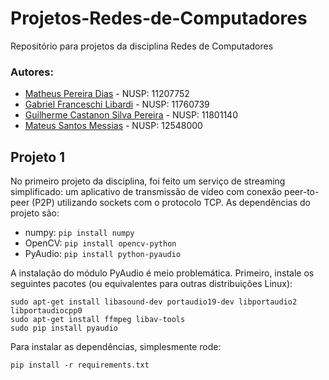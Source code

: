 # Projetos-Redes-de-Computadores
Repositório para projetos da disciplina Redes de Computadores

### Autores:
- [Matheus Pereira Dias](https://github.com/matheuspd) - NUSP: 11207752
- [Gabriel Franceschi Libardi](https://github.com/gabriel-libardi) - NUSP: 11760739
- [Guilherme Castanon Silva Pereira](https://github.com/GuilhermeCastanon) - NUSP: 11801140
- [Mateus Santos Messias](https://github.com/butterbr4) - NUSP: 12548000

## Projeto 1

No primeiro projeto da disciplina, foi feito um serviço de streaming simplificado: um aplicativo de transmissão de vídeo com conexão peer-to-peer (P2P) utilizando sockets com o protocolo TCP. As dependências do projeto são:

- numpy: `pip install numpy`
- OpenCV: `pip install opencv-python`
- PyAudio: `pip install python-pyaudio`

A instalação do módulo PyAudio é meio problemática. Primeiro, instale os seguintes pacotes (ou equivalentes para outras distribuições Linux):
```
sudo apt-get install libasound-dev portaudio19-dev libportaudio2 libportaudiocpp0
sudo apt-get install ffmpeg libav-tools
sudo pip install pyaudio
```

Para instalar as dependências, simplesmente rode:
```
pip install -r requirements.txt
```
